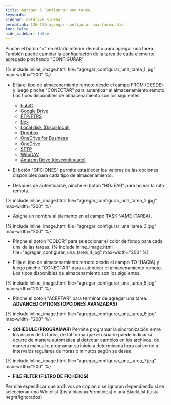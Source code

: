 ```yaml
---
title: Agregar & Configurar una tarea
keywords:
sidebar: netdrive_sidebar
permalink: 126-136-agregar-configurar-una-tarea.html
toc: false
hide_sidebar: false
---
```


Pinche el botón "+" en el lado inferior derecho para agregar una tarea. También puede cambiar la configuración de la tarea de cada elemento agregado pinchando "CONFIGURAR".

{% include inline_image.html file="agregar_configurar_una_tarea_1.jpg" max-width="200" %}

- Elija el tipo de almacenamiento remoto desde el campo FROM (DESDE) y luego pinche "CONECTAR" para autenticar el almacenamiento remoto. Los tipos disponibles de almacenamiento son los siguientes.

  - [hubiC](136-141-hubic-config)
  - [Google Drive](136-142-google-drive-config)
  - [FTP/FTPS](136-143-ftp-config)
  - [Box](136-144-box-config)
  - [Local disk (Disco local)](136-145-localdisk-config)
  - [Dropbox](136-140-dropbox-config)
  - [OneDrive for Business](136-146-onedrive-for-business-config)
  - [OneDrive](136-147-onedrive-config)
  - [SFTP](136-148-sftp-config)
  - [WebDAV](136-149-webdav-config)
  - [Amazon Drive (descontinuado)](136-150-amazon-drive-config)

- El botón "OPCIONES" permite establecer los valores de las opciones disponibles para cada tipo de almacenamiento.

* Después de autenticarse, pinche el botón "HOJEAR" para hojear la ruta remota.

{% include inline_image.html file="agregar_configurar_una_tarea_2.jpg" max-width="200" %}

- Asigne un nombre al elemento en el campo TASK NAME (TAREA).

{% include inline_image.html file="agregar_configurar_una_tarea_3.jpg" max-width="200" %}

- Pinche el botón "COLOR" para seleccionar el color de fondo para cada una de las tareas.
  {% include inline_image.html file="agregar_configurar_una_tarea_4.jpg" max-width="200" %}

* Elija el tipo de almacenamiento remoto desde el campo TO (HACIA) y luego pinche "CONECTAR" para autenticar el almacenamiento remoto. Los tipos disponibles de almacenamiento son los siguientes.

{% include inline_image.html file="agregar_configurar_una_tarea_5.jpg" max-width="200" %}

- Pinche el botón "ACEPTAR" para terminar de agregar una tarea.
  **ADVANCED OPTIONS (OPCIONES AVANZADAS)**

{% include inline_image.html file="agregar_configurar_una_tarea_6.jpg" max-width="200" %}

- **SCHEDULE (PROGRAMAR)**
  Permite programar la sincronización entre los discos de la tarea, de tal forma que el usuario puede indicar si ocurre de manera automática al detectar cambios en los archivos, de manera manual o programar su inicio a determinada hora así como a intervalos regulares de horas o minutos según se desee.

{% include inline_image.html file="agregar_configurar_una_tarea_7.jpg" max-width="200" %}

- **FILE FILTER (FILTRO DE FICHEROS)**

Permite especificar que archivos se copian o se ignoran dependiendo si se seleccionar una Whitelist (Lista blanca/Permitidos) o una BlackList (Lista negra/Ignorados)

